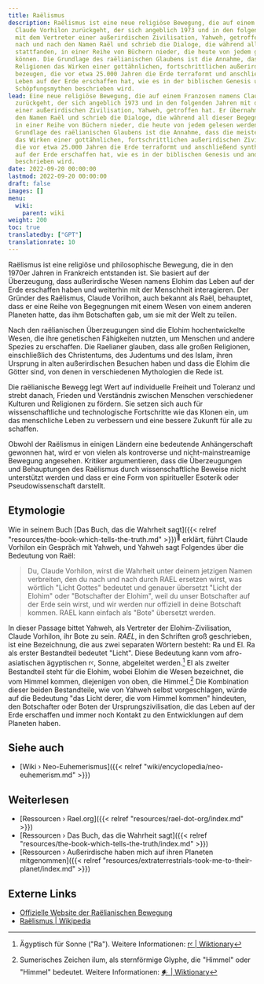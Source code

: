 ```yaml
---
title: Raëlismus
description: Raëlismus ist eine neue religiöse Bewegung, die auf einem Franzosen namens
  Claude Vorhilon zurückgeht, der sich angeblich 1973 und in den folgenden Jahren
  mit dem Vertreter einer außerirdischen Zivilisation, Yahweh, getroffen hat. Er übernahm
  nach und nach den Namen Raël und schrieb die Dialoge, die während all dieser Begegnungen
  stattfanden, in einer Reihe von Büchern nieder, die heute von jedem gelesen werden
  können. Die Grundlage des raëlianischen Glaubens ist die Annahme, dass die meisten
  Religionen das Wirken einer gottähnlichen, fortschrittlichen außerirdischen Zivilisation
  bezeugen, die vor etwa 25.000 Jahren die Erde terraformt und anschließend synthetisch
  Leben auf der Erde erschaffen hat, wie es in der biblischen Genesis und anderen
  Schöpfungsmythen beschrieben wird.
lead: Eine neue religiöse Bewegung, die auf einem Franzosen namens Claude Vorhilon
  zurückgeht, der sich angeblich 1973 und in den folgenden Jahren mit dem Vertreter
  einer außerirdischen Zivilisation, Yahweh, getroffen hat. Er übernahm nach und nach
  den Namen Raël und schrieb die Dialoge, die während all dieser Begegnungen stattfanden,
  in einer Reihe von Büchern nieder, die heute von jedem gelesen werden können. Die
  Grundlage des raëlianischen Glaubens ist die Annahme, dass die meisten Religionen
  das Wirken einer gottähnlichen, fortschrittlichen außerirdischen Zivilisation bezeugen,
  die vor etwa 25.000 Jahren die Erde terraformt und anschließend synthetisch Leben
  auf der Erde erschaffen hat, wie es in der biblischen Genesis und anderen Schöpfungsmythen
  beschrieben wird.
date: 2022-09-20 00:00:00
lastmod: 2022-09-20 00:00:00
draft: false
images: []
menu:
  wiki:
    parent: wiki
weight: 200
toc: true
translatedby: ["GPT"]
translationrate: 10
---
```


Raëlismus ist eine religiöse und philosophische Bewegung, die in den 1970er Jahren in Frankreich entstanden ist. Sie basiert auf der Überzeugung, dass außerirdische Wesen namens Elohim das Leben auf der Erde erschaffen haben und weiterhin mit der Menschheit interagieren. Der Gründer des Raëlismus, Claude Vorilhon, auch bekannt als Raël, behauptet, dass er eine Reihe von Begegnungen mit einem Wesen von einem anderen Planeten hatte, das ihm Botschaften gab, um sie mit der Welt zu teilen.

Nach den raëlianischen Überzeugungen sind die Elohim hochentwickelte Wesen, die ihre genetischen Fähigkeiten nutzten, um Menschen und andere Spezies zu erschaffen. Die Raelianer glauben, dass alle großen Religionen, einschließlich des Christentums, des Judentums und des Islam, ihren Ursprung in alten außerirdischen Besuchen haben und dass die Elohim die Götter sind, von denen in verschiedenen Mythologien die Rede ist.

Die raëlianische Bewegg legt Wert auf individuelle Freiheit und Toleranz und strebt danach, Frieden und Verständnis zwischen Menschen verschiedener Kulturen und Religionen zu fördern. Sie setzen sich auch für wissenschaftliche und technologische Fortschritte wie das Klonen ein, um das menschliche Leben zu verbessern und eine bessere Zukunft für alle zu schaffen.

Obwohl der Raëlismus in einigen Ländern eine bedeutende Anhängerschaft gewonnen hat, wird er von vielen als kontroverse und nicht-mainstreamige Bewegung angesehen. Kritiker argumentieren, dass die Überzeugungen und Behauptungen des Raëlismus durch wissenschaftliche Beweise nicht unterstützt werden und dass er eine Form von spiritueller Esoterik oder Pseudowissenschaft darstellt.

## Etymologie

Wie in seinem Buch [Das Buch, das die Wahrheit sagt]({{< relref "resources/the-book-which-tells-the-truth.md" >}})<sup>📖</sup> erklärt, führt Claude Vorhilon ein Gespräch mit Yahweh, und Yahweh sagt Folgendes über die Bedeutung von Raël:

> Du, Claude Vorhilon, wirst die Wahrheit unter deinem jetzigen Namen verbreiten, den du nach und nach durch RAEL ersetzen wirst, was wörtlich "Licht Gottes" bedeutet und genauer übersetzt "Licht der Elohim" oder "Botschafter der Elohim", weil du unser Botschafter auf der Erde sein wirst, und wir werden nur offiziell in deine Botschaft kommen. RAEL kann einfach als "Bote" übersetzt werden.

In dieser Passage bittet Yahweh, als Vertreter der Elohim-Zivilisation, Claude Vorhilon, ihr Bote zu sein. _RAEL_, in den Schriften groß geschrieben, ist eine Bezeichnung, die aus zwei separaten Wörtern besteht: Ra und El. Ra als erster Bestandteil bedeutet "Licht". Diese Bedeutung kann vom afro-asiatischen ägyptischen rꜥ, Sonne, abgeleitet werden.[^1] El als zweiter Bestandteil steht für die Elohim, wobei Elohim die Wesen bezeichnet, die vom Himmel kommen, diejenigen von oben, die Himmel.[^2] Die Kombination dieser beiden Bestandteile, wie von Yahweh selbst vorgeschlagen, würde auf die Bedeutung "das Licht derer, die vom Himmel kommen" hindeuten, den Botschafter oder Boten der Ursprungszivilisation, die das Leben auf der Erde erschaffen und immer noch Kontakt zu den Entwicklungen auf dem Planeten haben.

[^1]: Ägyptisch für Sonne ("Ra"). Weitere Informationen: [rꜥ | Wiktionary](https://en.wiktionary.org/wiki/r%EA%9C%A5)
[^2]: Sumerisches Zeichen ilum, als sternförmige Glyphe, die "Himmel" oder "Himmel" bedeutet. Weitere Informationen: [𒀭 | Wiktionary](https://en.wiktionary.org/wiki/%F0%92%80%AD)

## Siehe auch

- [Wiki › Neo-Euhemerismus]({{< relref "wiki/encyclopedia/neo-euhemerism.md" >}})

## Weiterlesen

- [Ressourcen › Rael.org]({{< relref "resources/rael-dot-org/index.md" >}})
- [Ressourcen › Das Buch, das die Wahrheit sagt]({{< relref "resources/the-book-which-tells-the-truth/index.md" >}})
- [Ressourcen › Außerirdische haben mich auf ihren Planeten mitgenommen]({{< relref "resources/extraterrestrials-took-me-to-their-planet/index.md" >}})

## Externe Links

- [Offizielle Website der Raëlianischen Bewegung](https://rael.org/)
- [Raëlismus | Wikipedia](https://de.wikipedia.org/wiki/Ra%C3%ABlismus)
